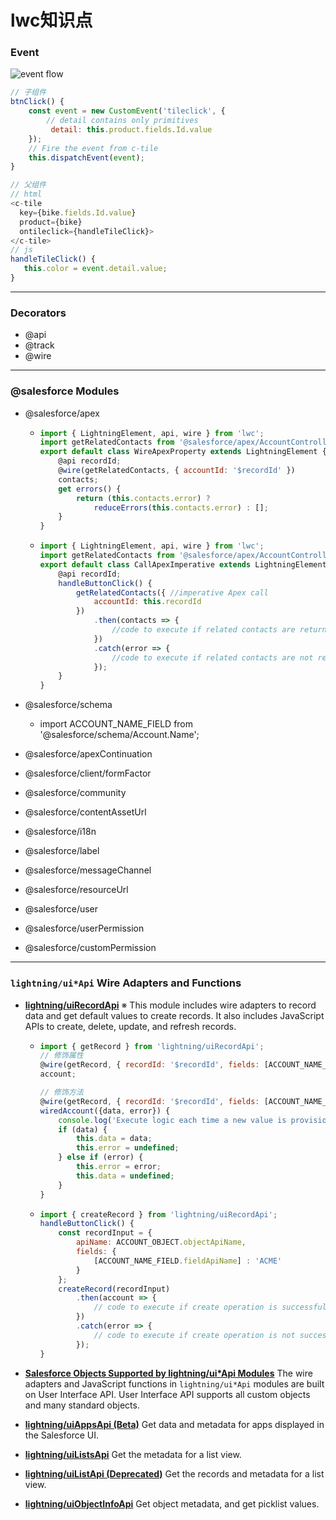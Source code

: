 # lwc知识点

### Event

![event flow](https://camo.qiitausercontent.com/bac75541d7d71400b74a5f3cebe4acdf6f0fb07a/68747470733a2f2f71696974612d696d6167652d73746f72652e73332e61702d6e6f727468656173742d312e616d617a6f6e6177732e636f6d2f302f3132353632312f33666436626162382d396464612d613034652d646239312d3937316138363435643636352e706e67)

```javascript
// 子组件
btnClick() {
    const event = new CustomEvent('tileclick', {
        // detail contains only primitives
         detail: this.product.fields.Id.value
    });
    // Fire the event from c-tile
    this.dispatchEvent(event);
}

// 父组件
// html
<c-tile
  key={bike.fields.Id.value}
  product={bike}
  ontileclick={handleTileClick}>
</c-tile>
// js
handleTileClick() {
   this.color = event.detail.value;
}
```

---

### Decorators

- @api
- @track
- @wire

---

### @salesforce Modules

- @salesforce/apex

  - ```javascript
    import { LightningElement, api, wire } from 'lwc';
    import getRelatedContacts from '@salesforce/apex/AccountController.getRelatedContacts';
    export default class WireApexProperty extends LightningElement {
        @api recordId;
        @wire(getRelatedContacts, { accountId: '$recordId' })
        contacts;
      	get errors() {
            return (this.contacts.error) ?
                reduceErrors(this.contacts.error) : [];
        }
    }
    ```

  - ```javascript
    import { LightningElement, api, wire } from 'lwc';
    import getRelatedContacts from '@salesforce/apex/AccountController.getRelatedContacts';
    export default class CallApexImperative extends LightningElement {
        @api recordId;
        handleButtonClick() {
            getRelatedContacts({ //imperative Apex call
                accountId: this.recordId
            })
                .then(contacts => {
                    //code to execute if related contacts are returned successfully
                })
                .catch(error => {
                    //code to execute if related contacts are not returned successfully
                });
        }
    }
    ```

    

- @salesforce/schema

  - import ACCOUNT_NAME_FIELD from '@salesforce/schema/Account.Name';

- @salesforce/apexContinuation

- @salesforce/client/formFactor

- @salesforce/community

- @salesforce/contentAssetUrl

- @salesforce/i18n

- @salesforce/label

- @salesforce/messageChannel

- @salesforce/resourceUrl

- @salesforce/user

- @salesforce/userPermission

- @salesforce/customPermission

---

### `lightning/ui*Api` Wire Adapters and Functions

- **[lightning/uiRecordApi](https://developer.salesforce.com/docs/component-library/documentation/en/lwc/reference_lightning_ui_api_record.html)** ※
  This module includes wire adapters to record data and get default values to create records. It also includes JavaScript APIs to create, delete, update, and refresh records.

  - ```javascript
    import { getRecord } from 'lightning/uiRecordApi';
    // 修饰属性
    @wire(getRecord, { recordId: '$recordId', fields: [ACCOUNT_NAME_FIELD] })
    account;
    
    // 修饰方法
    @wire(getRecord, { recordId: '$recordId', fields: [ACCOUNT_NAME_FIELD] })
    wiredAccount({data, error}) {
        console.log('Execute logic each time a new value is provisioned');
        if (data) {
            this.data = data;
            this.error = undefined;
        } else if (error) {
            this.error = error;
            this.data = undefined;
        }
    }
    ```

  - ```javascript
    import { createRecord } from 'lightning/uiRecordApi';
    handleButtonClick() {
        const recordInput = {
            apiName: ACCOUNT_OBJECT.objectApiName,
            fields: {
                [ACCOUNT_NAME_FIELD.fieldApiName] : 'ACME'
            }
        };
        createRecord(recordInput)
            .then(account => {
                // code to execute if create operation is successful
            })
            .catch(error => {
                // code to execute if create operation is not successful
            });
    }
    ```

    

- **[Salesforce Objects Supported by lightning/ui\*Api Modules](https://developer.salesforce.com/docs/component-library/documentation/en/lwc/reference_supported_objects.html)**
  The wire adapters and JavaScript functions in `lightning/ui*Api` modules are built on User Interface API. User Interface API supports all custom objects and many standard objects.

- **[lightning/uiAppsApi (Beta)](https://developer.salesforce.com/docs/component-library/documentation/en/lwc/reference_lightning_ui_api_apps.html)**
  Get data and metadata for apps displayed in the Salesforce UI.

- **[lightning/uiListsApi](https://developer.salesforce.com/docs/component-library/documentation/en/lwc/reference_lightning_ui_api_lists_ui.html)**
  Get the metadata for a list view.

- **[lightning/uiListApi (Deprecated)](https://developer.salesforce.com/docs/component-library/documentation/en/lwc/reference_lightning_ui_api_list_ui.html)**
  Get the records and metadata for a list view.

- **[lightning/uiObjectInfoApi](https://developer.salesforce.com/docs/component-library/documentation/en/lwc/reference_lightning_ui_api_object_info.html)**
  Get object metadata, and get picklist values.

  
